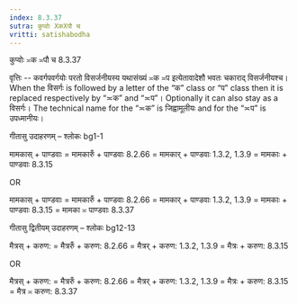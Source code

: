 ```yaml
---
index: 8.3.37
sutra: कुप्वोः XकXपौ च
vritti: satishabodha
---
```



 कुप्वोः ≍क ≍पौ च 8.3.37 


वृत्तिः -- कवर्गपवर्गयोः परतो विसर्जनीयस्य यथासंख्यं ≍क ≍प इत्येतावादेशौ भवतः चकाराद् विसर्जनीयश्च। When the विसर्गः is followed by a letter of the “क” class or “प” class then it is replaced respectively by “≍क” and “≍प”। Optionally it can also stay as a विसर्गः। The technical name for the “≍क” is जिह्वामूलीयः and for the “≍प” is उपध्मानीयः। 


गीतासु उदाहरणम् – श्लोकः bg1-1 


मामकास् + पाण्डवाः = मामकारुँ + पाण्डवाः 8.2.66 = मामकार् + पाण्डवाः 1.3.2, 1.3.9 = मामकाः + पाण्डवाः 8.3.15


OR 


मामकास् + पाण्डवाः = मामकारुँ + पाण्डवाः 8.2.66 = मामकार् + पाण्डवाः 1.3.2, 1.3.9 = मामकाः + पाण्डवाः 8.3.15 = मामका ≍ पाण्डवाः 8.3.37


गीतासु द्वितीयम् उदाहरणम् – श्लोकः bg12-13 


मैत्रस् + करुण: = मैत्ररुँ + करुण: 8.2.66 = मैत्रर् + करुण: 1.3.2, 1.3.9 = मैत्रः + करुण: 8.3.15 


OR 


मैत्रस् + करुण: = मैत्ररुँ + करुण: 8.2.66 = मैत्रर् + करुण: 1.3.2, 1.3.9 = मैत्रः + करुण: 8.3.15 = मैत्र ≍ करुण: 8.3.37 



